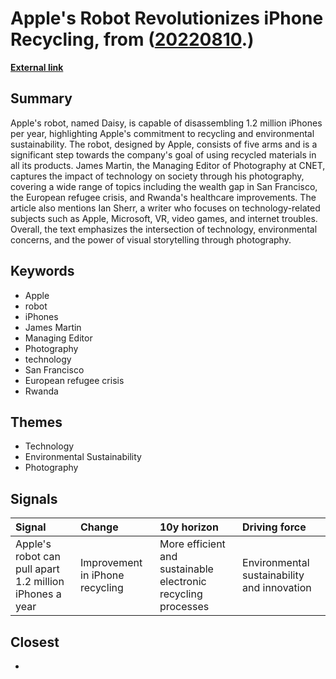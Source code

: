 # __Apple's Robot Revolutionizes iPhone Recycling__, from ([20220810](https://kghosh.substack.com/p/20220810).)

__[External link](https://www.cnet.com/tech/mobile/how-apples-daisy-iphone-recycling-robot-works/)__



## Summary

Apple's robot, named Daisy, is capable of disassembling 1.2 million iPhones per year, highlighting Apple's commitment to recycling and environmental sustainability. The robot, designed by Apple, consists of five arms and is a significant step towards the company's goal of using recycled materials in all its products. James Martin, the Managing Editor of Photography at CNET, captures the impact of technology on society through his photography, covering a wide range of topics including the wealth gap in San Francisco, the European refugee crisis, and Rwanda's healthcare improvements. The article also mentions Ian Sherr, a writer who focuses on technology-related subjects such as Apple, Microsoft, VR, video games, and internet troubles. Overall, the text emphasizes the intersection of technology, environmental concerns, and the power of visual storytelling through photography.

## Keywords

* Apple
* robot
* iPhones
* James Martin
* Managing Editor
* Photography
* technology
* San Francisco
* European refugee crisis
* Rwanda

## Themes

* Technology
* Environmental Sustainability
* Photography

## Signals

| Signal                                                  | Change                          | 10y horizon                                                   | Driving force                               |
|:--------------------------------------------------------|:--------------------------------|:--------------------------------------------------------------|:--------------------------------------------|
| Apple's robot can pull apart 1.2 million iPhones a year | Improvement in iPhone recycling | More efficient and sustainable electronic recycling processes | Environmental sustainability and innovation |

## Closest

* 